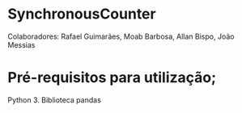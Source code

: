 # SynchronousCounter

Colaboradores:
Rafael Guimarães,
Moab Barbosa,
Allan Bispo,
João Messias


# Pré-requisitos para utilização; 

Python 3. 
Biblioteca pandas
